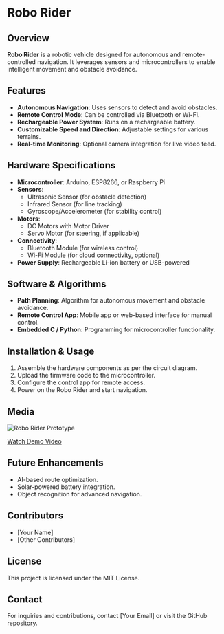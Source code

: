 # Robo Rider

## Overview
**Robo Rider** is a robotic vehicle designed for autonomous and remote-controlled navigation. It leverages sensors and microcontrollers to enable intelligent movement and obstacle avoidance.

## Features
- **Autonomous Navigation**: Uses sensors to detect and avoid obstacles.
- **Remote Control Mode**: Can be controlled via Bluetooth or Wi-Fi.
- **Rechargeable Power System**: Runs on a rechargeable battery.
- **Customizable Speed and Direction**: Adjustable settings for various terrains.
- **Real-time Monitoring**: Optional camera integration for live video feed.

## Hardware Specifications
- **Microcontroller**: Arduino, ESP8266, or Raspberry Pi
- **Sensors**:
  - Ultrasonic Sensor (for obstacle detection)
  - Infrared Sensor (for line tracking)
  - Gyroscope/Accelerometer (for stability control)
- **Motors**:
  - DC Motors with Motor Driver
  - Servo Motor (for steering, if applicable)
- **Connectivity**:
  - Bluetooth Module (for wireless control)
  - Wi-Fi Module (for cloud connectivity, optional)
- **Power Supply**: Rechargeable Li-ion battery or USB-powered

## Software & Algorithms
- **Path Planning**: Algorithm for autonomous movement and obstacle avoidance.
- **Remote Control App**: Mobile app or web-based interface for manual control.
- **Embedded C / Python**: Programming for microcontroller functionality.

## Installation & Usage
1. Assemble the hardware components as per the circuit diagram.
2. Upload the firmware code to the microcontroller.
3. Configure the control app for remote access.
4. Power on the Robo Rider and start navigation.

## Media
![Robo Rider Prototype](path_to_image.jpg)

[Watch Demo Video](path_to_video.mp4)

## Future Enhancements
- AI-based route optimization.
- Solar-powered battery integration.
- Object recognition for advanced navigation.

## Contributors
- [Your Name]
- [Other Contributors]

## License
This project is licensed under the MIT License.

## Contact
For inquiries and contributions, contact [Your Email] or visit the GitHub repository.
